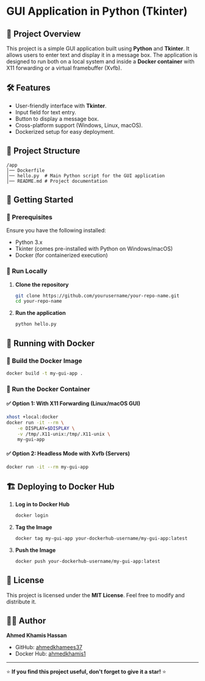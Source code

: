 # GUI Application in Python (Tkinter)

## 📌 Project Overview

This project is a simple GUI application built using **Python** and **Tkinter**. It allows users to enter text and display it in a message box. The application is designed to run both on a local system and inside a **Docker container** with X11 forwarding or a virtual framebuffer (Xvfb).

## 🛠️ Features

- User-friendly interface with **Tkinter**.
- Input field for text entry.
- Button to display a message box.
- Cross-platform support (Windows, Linux, macOS).
- Dockerized setup for easy deployment.

## 📂 Project Structure

```
/app
│── Dockerfile
│── hello.py  # Main Python script for the GUI application
│── README.md # Project documentation
```

## 🚀 Getting Started

### 🔹 Prerequisites

Ensure you have the following installed:

- Python 3.x
- Tkinter (comes pre-installed with Python on Windows/macOS)
- Docker (for containerized execution)

### 🔹 Run Locally

1. **Clone the repository**
   ```sh
   git clone https://github.com/yourusername/your-repo-name.git
   cd your-repo-name
   ```
2. **Run the application**
   ```sh
   python hello.py
   ```

## 🐳 Running with Docker

### 🔹 Build the Docker Image

```sh
docker build -t my-gui-app .
```

### 🔹 Run the Docker Container

#### ✅ Option 1: With X11 Forwarding (Linux/macOS GUI)

```sh
xhost +local:docker
docker run -it --rm \
    -e DISPLAY=$DISPLAY \
    -v /tmp/.X11-unix:/tmp/.X11-unix \
    my-gui-app
```

#### ✅ Option 2: Headless Mode with Xvfb (Servers)

```sh
docker run -it --rm my-gui-app
```

## 🏗️ Deploying to Docker Hub

1. **Log in to Docker Hub**
   ```sh
   docker login
   ```
2. **Tag the Image**
   ```sh
   docker tag my-gui-app your-dockerhub-username/my-gui-app:latest
   ```
3. **Push the Image**
   ```sh
   docker push your-dockerhub-username/my-gui-app:latest
   ```

## 📜 License

This project is licensed under the **MIT License**. Feel free to modify and distribute it.

## 👨‍💻 Author

**Ahmed Khamis Hassan**

- GitHub: [ahmedkhamees37](https://github.com/ahmedkhamees37)
- Docker Hub: [ahmedkhamis1](https://hub.docker.com/u/ahmedkhamis1)

---

⭐ **If you find this project useful, don't forget to give it a star!** ⭐

